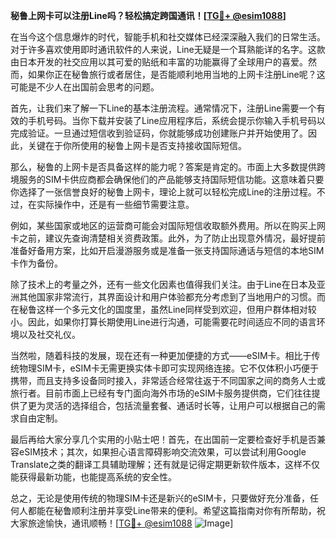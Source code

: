 **秘鲁上网卡可以注册Line吗？轻松搞定跨国通讯！[[TG💪+ @esim1088](https://t.me/s/esim1088)]**

在当今这个信息爆炸的时代，智能手机和社交媒体已经深深融入我们的日常生活。对于许多喜欢使用即时通讯软件的人来说，Line无疑是一个耳熟能详的名字。这款由日本开发的社交应用以其可爱的贴纸和丰富的功能赢得了全球用户的喜爱。然而，如果你正在秘鲁旅行或者居住，是否能顺利地用当地的上网卡注册Line呢？这可能是不少人在出国前会思考的问题。

首先，让我们来了解一下Line的基本注册流程。通常情况下，注册Line需要一个有效的手机号码。当你下载并安装了Line应用程序后，系统会提示你输入手机号码以完成验证。一旦通过短信收到验证码，你就能够成功创建账户并开始使用了。因此，关键在于你所使用的秘鲁上网卡是否支持接收国际短信。

那么，秘鲁的上网卡是否具备这样的能力呢？答案是肯定的。市面上大多数提供跨境服务的SIM卡供应商都会确保他们的产品能够支持国际短信功能。这意味着只要你选择了一张信誉良好的秘鲁上网卡，理论上就可以轻松完成Line的注册过程。不过，在实际操作中，还是有一些细节需要注意。

例如，某些国家或地区的运营商可能会对国际短信收取额外费用。所以在购买上网卡之前，建议先查询清楚相关资费政策。此外，为了防止出现意外情况，最好提前准备好备用方案，比如开启漫游服务或是准备一张支持国际通话与短信的本地SIM卡作为备份。

除了技术上的考量之外，还有一些文化因素也值得我们关注。由于Line在日本及亚洲其他国家非常流行，其界面设计和用户体验都充分考虑到了当地用户的习惯。而在秘鲁这样一个多元文化的国度里，虽然Line同样受到欢迎，但用户群体相对较小。因此，如果你打算长期使用Line进行沟通，可能需要花时间适应不同的语言环境以及社交礼仪。

当然啦，随着科技的发展，现在还有一种更加便捷的方式——eSIM卡。相比于传统物理SIM卡，eSIM卡无需更换实体卡即可实现网络连接。它不仅体积小巧便于携带，而且支持多设备同时接入，非常适合经常往返于不同国家之间的商务人士或旅行者。目前市面上已经有专门面向海外市场的eSIM卡服务提供商，它们往往提供了更为灵活的选择组合，包括流量套餐、通话时长等，让用户可以根据自己的需求自由定制。

最后再给大家分享几个实用的小贴士吧！首先，在出国前一定要检查好手机是否兼容eSIM技术；其次，如果担心语言障碍影响交流效果，可以尝试利用Google Translate之类的翻译工具辅助理解；还有就是记得定期更新软件版本，这样不仅能获得最新功能，也能提高系统的安全性。

总之，无论是使用传统的物理SIM卡还是新兴的eSIM卡，只要做好充分准备，任何人都能在秘鲁顺利注册并享受Line带来的便利。希望这篇指南对你有所帮助，祝大家旅途愉快，通讯顺畅！[[TG💪+ @esim1088](https://t.me/s/esim1088) ![Image](https://i.postimg.cc/4NQfJmqS/Snipaste-2025-05-13-00-14-12.png)]
